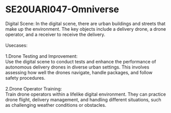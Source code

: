 # SE20UARI047-Omniverse

Digital Scene: In the digital scene, there are urban buildings and streets that make up the environment. The key objects include a delivery drone, a drone operator, and a receiver to receive the delivery.<br>
<br>
Usecases:<br>
<br>
1.Drone Testing and Improvement:<br>
Use the digital scene to conduct tests and enhance the performance of autonomous delivery drones in diverse urban settings. This involves assessing how well the drones navigate, handle packages, and follow safety procedures.<br>
<br>
2.Drone Operator Training:<br>
Train drone operators within a lifelike digital environment. They can practice drone flight, delivery management, and handling different situations, such as challenging weather conditions or obstacles.<br>
